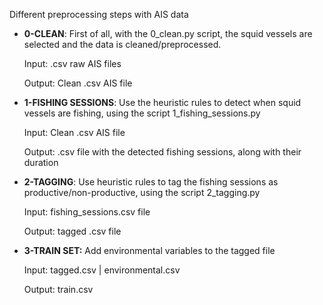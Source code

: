 Different preprocessing steps with AIS data

  

- **0-CLEAN**: First of all, with the 0_clean.py script, the squid vessels are selected and the data is cleaned/preprocessed.

	Input: .csv raw AIS files

	Output: Clean .csv AIS file

  

- **1-FISHING SESSIONS**: Use the heuristic rules to detect when squid vessels are fishing, using the script 1_fishing_sessions.py

	Input: Clean .csv AIS file

	Output: .csv file with the detected fishing sessions, along with their duration

  

- **2-TAGGING**: Use heuristic rules to tag the fishing sessions as productive/non-productive, using the script 2_tagging.py

	Input: fishing_sessions.csv file

	Output: tagged .csv file

  

- **3-TRAIN SET:** Add environmental variables to the tagged file

	Input: tagged.csv | environmental.csv

	Output: train.csv
